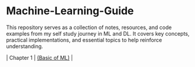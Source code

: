 # Machine-Learning-Guide
This repository serves as a collection of notes, resources, and code examples from my self study journey in ML and DL. It covers key concepts, practical implementations, and essential topics to help reinforce understanding.

 | Chapter 1 	|  [(Basic of ML)](src/Supervised.md)	   | 
